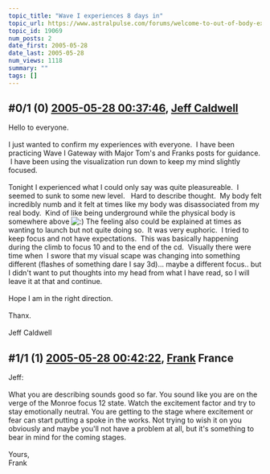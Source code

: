 ```yaml
---
topic_title: "Wave I experiences 8 days in"
topic_url: https://www.astralpulse.com/forums/welcome-to-out-of-body-experiences!/wave-i-experiences-8-days-in
topic_id: 19069
num_posts: 2
date_first: 2005-05-28
date_last: 2005-05-28
num_views: 1118
summary: ""
tags: []
---
```


## \#0/1 (0) [2005-05-28 00:37:46](https://www.astralpulse.com/forums/index.php?msg=164429), [Jeff Caldwell](https://www.astralpulse.com/forums/profile/?u=9073)  ##
<section>
Hello to everyone.
<br>
<br>
I just wanted to confirm my experiences with everyone.  I have been practicing Wave I Gateway with Major Tom's and Franks posts for guidance.  I have been using the visualization run down to keep my mind slightly focused.
<br>
<br>
Tonight I experienced what I could only say was quite pleasureable.  I seemed to sunk to some new level.   Hard to describe thought.  My body felt incredibly numb and it felt at times like my body was disassociated from my real body.  Kind of like being underground while the physical body is somewhere above
<img alt=":)" class="smiley" src="https://www.astralpulse.com/forums/Smileys/fugue/smiley.png" title="Smiley"/>
The feeling also could be explained at times as wanting to launch but not quite doing so.  It was very euphoric.  I tried to keep focus and not have expectations.  This was basically happening during the climb to focus 10 and to the end of the cd.  Visually there were time when  I swore that my visual scape was changing into something different (flashes of something dare I say 3d)... maybe a different focus.. but I didn't want to put thoughts into my head from what I have read, so I will leave it at that and continue.
<br>
<br>
Hope I am in the right direction.
<br>
<br>
Thanx.
<br>
<br>
Jeff Caldwell
</section>

## \#1/1 (1) [2005-05-28 00:42:22](https://www.astralpulse.com/forums/index.php?msg=164430), [Frank](https://www.astralpulse.com/forums/profile/?u=359) France ##
<section>
Jeff:
<br>
<br>
What you are describing sounds good so far. You sound like you are on the verge of the Monroe focus 12 state. Watch the excitement factor and try to stay emotionally neutral. You are getting to the stage where excitement or fear can start putting a spoke in the works. Not trying to wish it on you obviously and maybe you'll not have a problem at all, but it's something to bear in mind for the coming stages.
<br>
<br>
Yours,
<br>
Frank
</section>